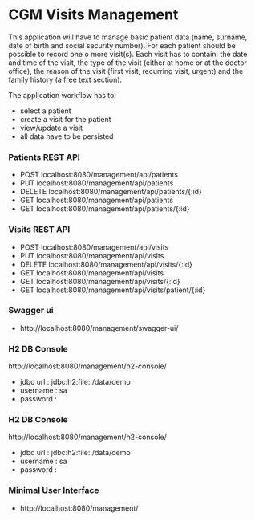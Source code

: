 # CGM Visits Management
This application will have to manage basic patient data (name, surname, date of birth and social security number). 
For each patient should be possible to record one o more visit(s). 
Each visit has to contain:
the date and time of the visit, 
the type of the visit (either at home or at the doctor office), 
the reason of the visit (first visit, recurring visit, urgent) 
and the family history (a free text section).

The application workflow has to:
*	select a patient
*	create a visit for the patient
*	view/update a visit
*	all data have to be persisted

### Patients REST API
* 	POST	localhost:8080/management/api/patients
*	PUT		localhost:8080/management/api/patients
*	DELETE	localhost:8080/management/api/patients/{:id}
*	GET		localhost:8080/management/api/patients
*	GET		localhost:8080/management/api/patients/{:id}

### Visits REST API
* 	POST	localhost:8080/management/api/visits
*	PUT		localhost:8080/management/api/visits
*	DELETE	localhost:8080/management/api/visits/{:id}
*	GET		localhost:8080/management/api/visits
*	GET		localhost:8080/management/api/visits/{:id}
*	GET		localhost:8080/management/api/visits/patient/{:id}


### Swagger ui
* http://localhost:8080/management/swagger-ui/


### H2 DB Console
http://localhost:8080/management/h2-console/
* jdbc url : jdbc:h2:file:./data/demo
* username : sa
* password : 

### H2 DB Console
http://localhost:8080/management/h2-console/
* jdbc url : jdbc:h2:file:./data/demo
* username : sa
* password : 

### Minimal User Interface
* http://localhost:8080/management/
